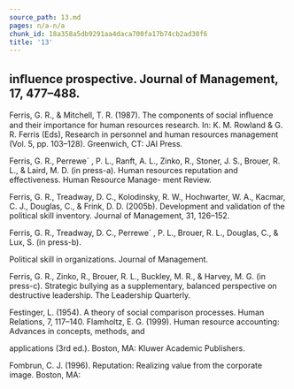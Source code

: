 ```yaml
---
source_path: 13.md
pages: n/a-n/a
chunk_id: 18a358a5db9291aa4daca700fa17b74cb2ad30f6
title: '13'
---
```

## inﬂuence prospective. Journal of Management, 17, 477–488.

Ferris, G. R., & Mitchell, T. R. (1987). The components of social inﬂuence and their importance for human resources research. In: K. M. Rowland & G. R. Ferris (Eds), Research in personnel and human resources management (Vol. 5, pp. 103–128). Greenwich, CT: JAI Press.

Ferris, G. R., Perrewe´ , P. L., Ranft, A. L., Zinko, R., Stoner, J. S., Brouer, R. L., & Laird, M. D. (in press-a). Human resources reputation and effectiveness. Human Resource Manage- ment Review.

Ferris, G. R., Treadway, D. C., Kolodinsky, R. W., Hochwarter, W. A., Kacmar, C. J., Douglas, C., & Frink, D. D. (2005b). Development and validation of the political skill inventory. Journal of Management, 31, 126–152.

Ferris, G. R., Treadway, D. C., Perrewe´ , P. L., Brouer, R. L., Douglas, C., & Lux, S. (in press-b).

Political skill in organizations. Journal of Management.

Ferris, G. R., Zinko, R., Brouer, R. L., Buckley, M. R., & Harvey, M. G. (in press-c). Strategic bullying as a supplementary, balanced perspective on destructive leadership. The Leadership Quarterly.

Festinger, L. (1954). A theory of social comparison processes. Human Relations, 7, 117–140. Flamholtz, E. G. (1999). Human resource accounting: Advances in concepts, methods, and

applications (3rd ed.). Boston, MA: Kluwer Academic Publishers.

Fombrun, C. J. (1996). Reputation: Realizing value from the corporate image. Boston, MA:
